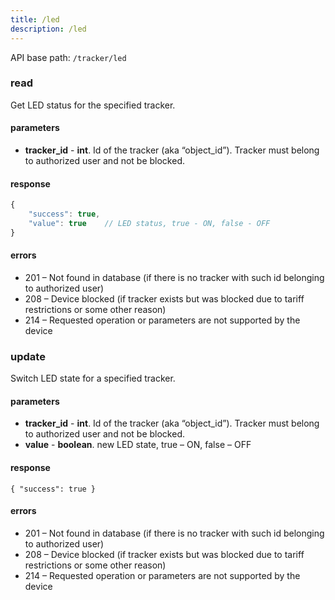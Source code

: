 ```yaml
---
title: /led
description: /led
---
```


API base path: `/tracker/led`

### read
Get LED status for the specified tracker.

#### parameters
* **tracker_id** - **int**. Id of the tracker (aka “object_id”). Tracker must belong to authorized user and not be blocked.

#### response
```javascript
{
    "success": true,
    "value": true    // LED status, true - ON, false - OFF
}
```

#### errors
*   201 – Not found in database (if there is no tracker with such id belonging to authorized user)
*   208 – Device blocked (if tracker exists but was blocked due to tariff restrictions or some other reason)
*   214 – Requested operation or parameters are not supported by the device

### update
Switch LED state for a specified tracker.

#### parameters
* **tracker_id** - **int**. Id of the tracker (aka “object_id”). Tracker must belong to authorized user and not be blocked.
* **value** - **boolean**. new LED state, true – ON, false – OFF

#### response

```json5
{ "success": true }
```

#### errors
*   201 – Not found in database (if there is no tracker with such id belonging to authorized user)
*   208 – Device blocked (if tracker exists but was blocked due to tariff restrictions or some other reason)
*   214 – Requested operation or parameters are not supported by the device

